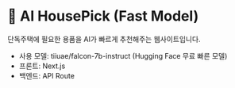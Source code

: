 # 🏡 AI HousePick (Fast Model)

단독주택에 필요한 용품을 AI가 빠르게 추천해주는 웹사이트입니다.

- 사용 모델: tiiuae/falcon-7b-instruct (Hugging Face 무료 빠른 모델)
- 프론트: Next.js
- 백엔드: API Route
